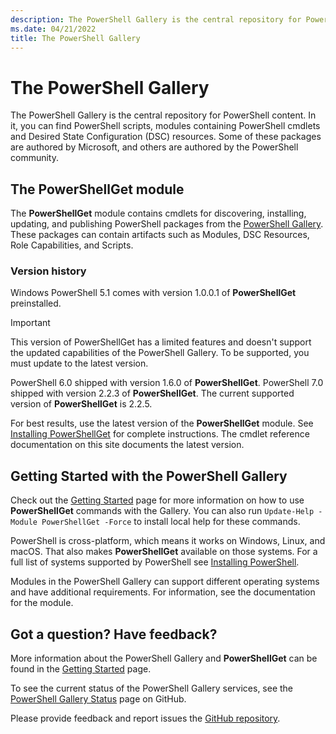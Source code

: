 ```yaml
---
description: The PowerShell Gallery is the central repository for PowerShell modules, scripts, and DSC resources.
ms.date: 04/21/2022
title: The PowerShell Gallery
---
```

# The PowerShell Gallery

The PowerShell Gallery is the central repository for PowerShell content. In it, you can find
PowerShell scripts, modules containing PowerShell cmdlets and Desired State Configuration (DSC)
resources. Some of these packages are authored by Microsoft, and others are authored by the
PowerShell community.

## The PowerShellGet module

The **PowerShellGet** module contains cmdlets for discovering, installing, updating, and publishing
PowerShell packages from the [PowerShell Gallery](https://www.powershellgallery.com). These packages
can contain artifacts such as Modules, DSC Resources, Role Capabilities, and Scripts.

### Version history

Windows PowerShell 5.1 comes with version 1.0.0.1 of **PowerShellGet** preinstalled.

> [!IMPORTANT]
> This version of PowerShellGet has a limited features and doesn't support the updated capabilities
> of the PowerShell Gallery. To be supported, you must update to the latest version.

PowerShell 6.0 shipped with version 1.6.0 of **PowerShellGet**. PowerShell 7.0 shipped with version
2.2.3 of **PowerShellGet**. The current supported version of **PowerShellGet** is 2.2.5.

For best results, use the latest version of the **PowerShellGet** module. See
[Installing PowerShellGet](installing-psget.md) for complete instructions. The cmdlet reference
documentation on this site documents the latest version.

## Getting Started with the PowerShell Gallery

Check out the [Getting Started](getting-started.md) page for more information on how to use
**PowerShellGet** commands with the Gallery. You can also run
`Update-Help -Module PowerShellGet -Force` to install local help for these commands.

PowerShell is cross-platform, which means it works on Windows, Linux, and macOS. That also makes
**PowerShellGet** available on those systems. For a full list of systems supported by PowerShell
see [Installing PowerShell](/powershell/scripting/install/installing-powershell).

Modules in the PowerShell Gallery can support different operating systems and have additional
requirements. For information, see the documentation for the module.

## Got a question? Have feedback?

More information about the PowerShell Gallery and **PowerShellGet** can be found in the
[Getting Started](getting-started.md) page.

To see the current status of the PowerShell Gallery services, see the
[PowerShell Gallery Status](https://aka.ms/psgallery-status) page on GitHub.

Please provide feedback and report issues the [GitHub repository](https://aka.ms/psgallery-issues).
